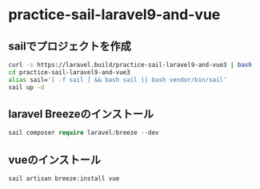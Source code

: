 # practice-sail-laravel9-and-vue

## sailでプロジェクトを作成

```bash
curl -s https://laravel.build/practice-sail-laravel9-and-vue3 | bash
cd practice-sail-laravel9-and-vue3
alias sail='[ -f sail ] && bash sail || bash vendor/bin/sail'
sail up -d
```

## laravel Breezeのインストール
```php
sail composer require laravel/breeze --dev
```

## vueのインストール
```php
sail artisan breeze:install vue
```